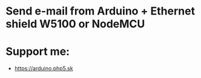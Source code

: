 # Send e-mail from Arduino + Ethernet shield W5100 or NodeMCU

# Support me:
* https://arduino.php5.sk
